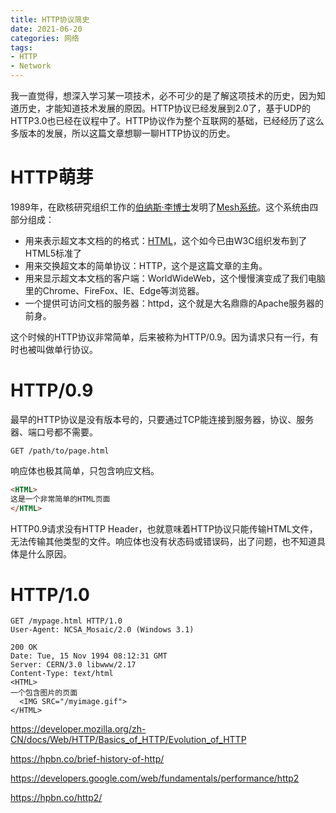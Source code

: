 ```yaml
---
title: HTTP协议简史
date: 2021-06-20
categories: 网络
tags: 
- HTTP
- Network
---
```


我一直觉得，想深入学习某一项技术，必不可少的是了解这项技术的历史，因为知道历史，才能知道技术发展的原因。HTTP协议已经发展到2.0了，基于UDP的HTTP3.0也已经在议程中了。HTTP协议作为整个互联网的基础，已经经历了这么多版本的发展，所以这篇文章想聊一聊HTTP协议的历史。

# HTTP萌芽

1989年，在欧核研究组织工作的[伯纳斯·李博士](https://en.wikipedia.org/wiki/Tim_Berners-Lee)发明了[Mesh系统](https://www.w3.org/History/1989/proposal.html)。这个系统由四部分组成：
* 用来表示超文本文档的的格式：[HTML](https://developer.mozilla.org/en-US/docs/Web/HTML)，这个如今已由W3C组织发布到了HTML5标准了
* 用来交换超文本的简单协议：HTTP，这个是这篇文章的主角。
* 用来显示超文本文档的客户端：WorldWideWeb，这个慢慢演变成了我们电脑里的Chrome、FireFox、IE、Edge等浏览器。
* 一个提供可访问文档的服务器：httpd，这个就是大名鼎鼎的Apache服务器的前身。

这个时候的HTTP协议非常简单，后来被称为HTTP/0.9。因为请求只有一行，有时也被叫做单行协议。

# HTTP/0.9

最早的HTTP协议是没有版本号的，只要通过TCP能连接到服务器，协议、服务器、端口号都不需要。

```http
GET /path/to/page.html
```

响应体也极其简单，只包含响应文档。

```html
<HTML>
这是一个非常简单的HTML页面
</HTML>
```

HTTP0.9请求没有HTTP Header，也就意味着HTTP协议只能传输HTML文件，无法传输其他类型的文件。响应体也没有状态码或错误码，出了问题，也不知道具体是什么原因。

# HTTP/1.0

```http
GET /mypage.html HTTP/1.0
User-Agent: NCSA_Mosaic/2.0 (Windows 3.1)

200 OK
Date: Tue, 15 Nov 1994 08:12:31 GMT
Server: CERN/3.0 libwww/2.17
Content-Type: text/html
<HTML>
一个包含图片的页面
  <IMG SRC="/myimage.gif">
</HTML>
```



https://developer.mozilla.org/zh-CN/docs/Web/HTTP/Basics_of_HTTP/Evolution_of_HTTP

https://hpbn.co/brief-history-of-http/

https://developers.google.com/web/fundamentals/performance/http2

https://hpbn.co/http2/
